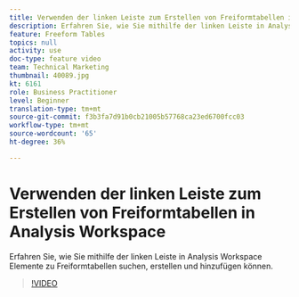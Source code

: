 ```yaml
---
title: Verwenden der linken Leiste zum Erstellen von Freiformtabellen in Analysis Workspace
description: Erfahren Sie, wie Sie mithilfe der linken Leiste in Analysis Workspace Elemente zu Freiformtabellen suchen, erstellen und hinzufügen können.
feature: Freeform Tables
topics: null
activity: use
doc-type: feature video
team: Technical Marketing
thumbnail: 40089.jpg
kt: 6161
role: Business Practitioner
level: Beginner
translation-type: tm+mt
source-git-commit: f3b3fa7d91b0cb21005b57768ca23ed6700fcc03
workflow-type: tm+mt
source-wordcount: '65'
ht-degree: 36%

---
```



# Verwenden der linken Leiste zum Erstellen von Freiformtabellen in Analysis Workspace

Erfahren Sie, wie Sie mithilfe der linken Leiste in Analysis Workspace Elemente zu Freiformtabellen suchen, erstellen und hinzufügen können.

>[!VIDEO](https://video.tv.adobe.com/v/40089/?quality=12&learn=on)
